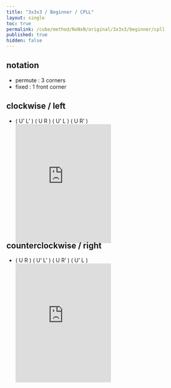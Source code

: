 ```yaml
---
title: "3x3x3 / Beginner / CPLL"
layout: single
toc: true
permalink: /cube/method/NxNxN/original/3x3x3/beginner/cpll
published: true
hidden: false
---
```


<head>
  <base target="_blank">
  <style>
    .iframe-wrapper {
      overflow      : hidden;
      margin-bottom : -35px;
    }
    iframe {
      width         : 250px;
      height        : 330px;
      margin-top    : -20px;
      border        : none;
    }
  </style>
</head>



## notation

- permute : 3 corners
- fixed : 1 front corner



## clockwise / left

- ( U’ L’ ) ( U R ) ( U’ L ) ( U R’ )
  <div class="iframe-wrapper">
    <iframe
      scrolling="no"
      src="https://ruwix.com/widget/3d/?alg=U'%20L'%20U%20R%20U'%20L%20U%20R'&colored=U*&setupmoves=R%20D%20R'%20D'%20R%20D%20R'%20D'%20L%20D%20L'%20D'%20L%20D%20L'%20D'%20L%20D%20L'%20D'%20L%20D%20L'%20D'&solved=U-&hover=9&speed=500&flags=canvas"
    ></iframe>
  </div>



## counterclockwise / right

- ( U R ) ( U’ L’ ) ( U R’ ) ( U’ L )
  <div class="iframe-wrapper">
    <iframe
      scrolling="no"
      src="https://ruwix.com/widget/3d/?alg=U%20R%20U'%20L'%20U%20R'%20U'%20L&colored=U*&setupmoves=R%20D%20R'%20D'%20R%20D%20R'%20D'%20L%20D%20L'%20D'%20L%20D%20L'%20D'%20L%20D%20L'%20D'%20L%20D%20L'%20D'&solved=U-&hover=9&speed=500&flags=canvas"
    ></iframe>
  </div>
